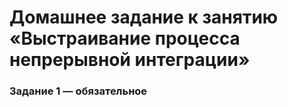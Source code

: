 # Домашнее задание к занятию «Выстраивание процесса непрерывной интеграции»

### Задание 1 — обязательное
